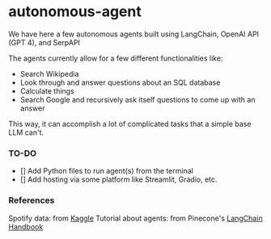 # autonomous-agent
We have here a few autonomous agents built using LangChain, OpenAI API (GPT 4), and SerpAPI

The agents currently allow for a few different functionalities like:
- Search Wikipedia
- Look through and answer questions about an SQL database
- Calculate things
- Search Google and recursively ask itself questions to come up with an answer

This way, it can accomplish a lot of complicated tasks that a simple base LLM can't. 

### TO-DO
- [] Add Python files to run agent(s) from the terminal
- [] Add hosting via some platform like Streamlit, Gradio, etc.

### References
Spotify data: from [Kaggle](https://www.kaggle.com/datasets/nelgiriyewithana/top-spotify-songs-2023/discussion/445273)
Tutorial about agents: from Pinecone's [LangChain Handbook](https://www.pinecone.io/learn/series/langchain/langchain-agents/)
